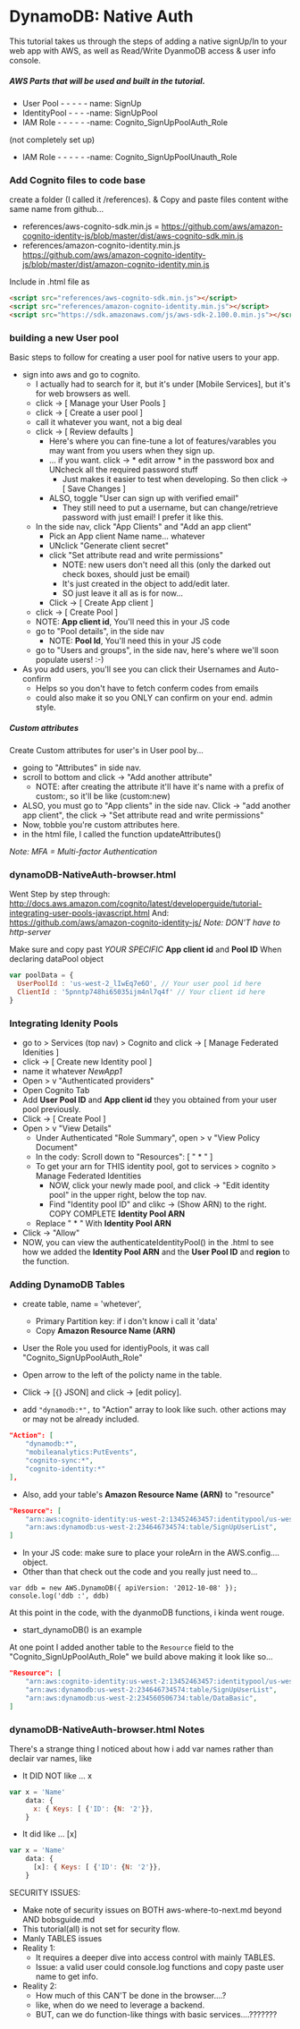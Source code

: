 # DynamoDB: Native Auth
This tutorial takes us through the steps of adding a native signUp/In to your web app with AWS, as well as Read/Write DyanmoDB access & user info console.

##### AWS Parts that will be used and built in the tutorial.
- User Pool - - - - - name: SignUp
- IdentityPool - - - -name: SignUpPool
- IAM Role - - - - - -name: Cognito_SignUpPoolAuth_Role

(not completely set up)
- IAM Role - - - - - -name: Cognito_SignUpPoolUnauth_Role  

### Add Cognito files to code base
create a folder (I called it /references).
& Copy and paste files content withe same name from github...
- references/aws-cognito-sdk.min.js = https://github.com/aws/amazon-cognito-identity-js/blob/master/dist/aws-cognito-sdk.min.js
- references/amazon-cognito-identity.min.js https://github.com/aws/amazon-cognito-identity-js/blob/master/dist/amazon-cognito-identity.min.js

Include in .html file as
```html
<script src="references/aws-cognito-sdk.min.js"></script>
<script src="references/amazon-cognito-identity.min.js"></script>
<script src="https://sdk.amazonaws.com/js/aws-sdk-2.100.0.min.js"></script>
```

### building a new User pool
Basic steps to follow for creating a user pool for native users to your app.
- sign into aws and go to cognito.
  - I actually had to search for it, but it's under [Mobile Services], but it's for web browsers as well.
  - click -> [ Manage your User Pools ]
  - click -> [ Create a user pool ]
  - call it whatever you want, not a big deal
  - click -> [ Review defaults ]
    - Here's where you can fine-tune a lot of features/varables you may want from you users when they sign up.
    - ... if you want. click -> * edit arrow * in the password box and UNcheck all the required password stuff
      - Just makes it easier to test when developing. So then click -> [ Save Changes ]
    - ALSO, toggle "User can sign up with verified email"
      - They still need to put a username, but can change/retrieve password with just email! I prefer it like this.
  - In the side nav, click "App Clients" and "Add an app client"
    - Pick an App client Name name... whatever
    - UNclick "Generate client secret"
    - click "Set attribute read and write permissions"
      - NOTE: new users don't need all this (only the darked out check boxes, should just be email)
      - It's just created in the object to add/edit later.
      - SO just leave it all as is for now...
    - Click -> [ Create App client ]
  - click -> [ Create Pool ]
  - NOTE: **App client id**, You'll need this in your JS code
  - go to "Pool details", in the side nav
    - NOTE: **Pool Id**, You'll need this in your JS code
  - go to "Users and groups", in the side nav, here's where we'll soon populate users! :-)
- As you add users, you'll see you can click their Usernames and Auto-confirm
  - Helps so you don't have to fetch conferm codes from emails
  - could also make it so you ONLY can confirm on your end. admin style.

##### Custom attributes
Create Custom attributes for user's in User pool by...
- going to "Attributes" in side nav.
- scroll to bottom and click -> "Add another attribute"
  - NOTE: after creating the attribute it'll have it's name with a prefix of custom:, so it'll be like (custom:new)
- ALSO, you must go to "App clients" in the side nav. Click -> "add another app client", the click -> "Set attribute read and write permissions"
- Now, tobble you're custom attributes here.
- in the html file, I called the function updateAttributes()

*Note: MFA = Multi-factor Authentication*

### dynamoDB-NativeAuth-browser.html
Went Step by step through: http://docs.aws.amazon.com/cognito/latest/developerguide/tutorial-integrating-user-pools-javascript.html
And: https://github.com/aws/amazon-cognito-identity-js/
*Note: DON'T have to http-server*

Make sure and copy past *YOUR SPECIFIC* **App client id** and **Pool ID** When declaring dataPool object
```javascript
var poolData = {
  UserPoolId : 'us-west-2_lIwEq7e6O', // Your user pool id here
  ClientId : '5pnntp748hi65035ijm4nl7q4f' // Your client id here
}
```

### Integrating Idenity Pools
- go to > Services (top nav) > Cognito and click -> [ Manage Federated Idenities ]
- click -> [ Create new Identity pool ]
- name it whatever *NewApp1*
- Open > v "Authenticated providers"
- Open Cognito Tab
- Add **User Pool ID** and **App client id** they you obtained from your user pool previously.
- Click -> [ Create Pool ]
- Open > v "View Details"
  - Under Authenticated "Role Summary", open > v "View Policy Document"
  - In the cody: Scroll down to "Resources": [ " * " ]
  - To get your arn for THIS identity pool, got to services > cognito > Manage Federated Identities
    - NOW, click your newly made pool, and click -> "Edit identity pool" in the upper right, below the top nav.
    - Find "Identity pool ID" and clikc -> (Show ARN) to the right. COPY COMPLETE **Identity Pool ARN**
  - Replace " * " With **Identity Pool ARN**
- Click -> "Allow"
- NOW, you can view the authenticateIdentityPool() in the .html to see how we added the **Identity Pool ARN** and the **User Pool ID** and **region** to the function.

### Adding DynamoDB Tables
- create table, name = 'whetever',
  - Primary Partition key: if i don't know i call it 'data'
  - Copy **Amazon Resource Name (ARN)**

- User the Role you used for identiyPools, it was call "Cognito_SignUpPoolAuth_Role"
- Open arrow to the left of the policty name in the table.
- Click -> [{} JSON] and click -> [edit policy].
- add `"dynamodb:*",` to "Action" array to look like such. other actions may or may not be already included.

```JSON
"Action": [
    "dynamodb:*",
    "mobileanalytics:PutEvents",
    "cognito-sync:*",
    "cognito-identity:*"
],
```

- Also, add your table's **Amazon Resource Name (ARN)** to "resource"

```JSON
"Resource": [
    "arn:aws:cognito-identity:us-west-2:13452463457:identitypool/us-west-2:1234e37-7a62-1234-asdf-adsf21341b45",
    "arn:aws:dynamodb:us-west-2:234646734574:table/SignUpUserList",
]
```

- In your JS code: make sure to place your roleArn in the AWS.config.... object.
- Other than that check out the code and you really just need to...

`var ddb = new AWS.DynamoDB({ apiVersion: '2012-10-08' }); console.log('ddb :', ddb)`

At this point in the code, with the dyanmoDB functions, i kinda went rouge.
- start_dynamoDB() is an example

At one point I added another table to the  `Resource` field to the "Cognito_SignUpPoolAuth_Role" we build above making it look like so...
```JSON
"Resource": [
    "arn:aws:cognito-identity:us-west-2:13452463457:identitypool/us-west-2:1234e37-7a62-1234-asdf-adsf21341b45",
    "arn:aws:dynamodb:us-west-2:234646734574:table/SignUpUserList",
    "arn:aws:dynamodb:us-west-2:234560506734:table/DataBasic",
]
```

### dynamoDB-NativeAuth-browser.html Notes

There's a strange thing I noticed about how i add var names rather than declair var names, like
- It DID NOT like ... x
```javascript
var x = 'Name'
    data: {
      x: { Keys: [ {'ID': {N: '2'}},
    }
```
- It did like ... [x]
```javascript
var x = 'Name'
    data: {
      [x]: { Keys: [ {'ID': {N: '2'}},
    }
```


SECURITY ISSUES:
- Make note of security issues on BOTH aws-where-to-next.md beyond AND bobsguide.md
- This tutorial(all) is not set for security flow.
- Manly TABLES issues
- Reality 1:
  - It requires a deeper dive into access control with mainly TABLES.
  - Issue: a valid user could console.log functions and copy paste user name to get info.
- Reality 2:
  - How much of this CAN'T be done in the browser....?
  - like, when do we need to leverage a backend.
  - BUT, can we do function-like things with basic services....???????
